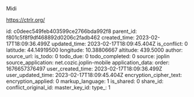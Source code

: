 Midi

https://ctrlr.org/



id: c0deec549feb403599ce2766bda992f8
parent_id: f801c5f8f9df468892d0206c2fadb462
created_time: 2023-02-17T18:09:36.499Z
updated_time: 2023-02-17T18:09:45.404Z
is_conflict: 0
latitude: 44.14919500
longitude: 10.38806667
altitude: 439.5000
author: 
source_url: 
is_todo: 0
todo_due: 0
todo_completed: 0
source: joplin
source_application: net.cozic.joplin-mobile
application_data: 
order: 1676657376497
user_created_time: 2023-02-17T18:09:36.499Z
user_updated_time: 2023-02-17T18:09:45.404Z
encryption_cipher_text: 
encryption_applied: 0
markup_language: 1
is_shared: 0
share_id: 
conflict_original_id: 
master_key_id: 
type_: 1